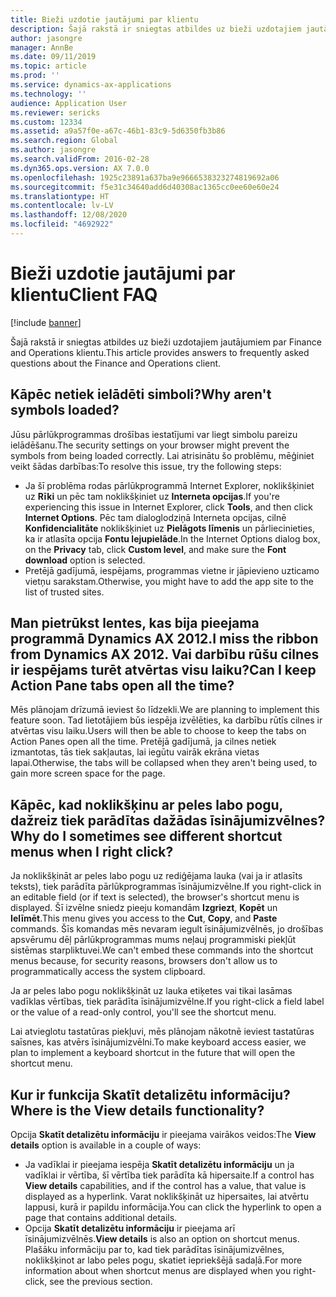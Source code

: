 ```yaml
---
title: Bieži uzdotie jautājumi par klientu
description: Šajā rakstā ir sniegtas atbildes uz bieži uzdotajiem jautājumiem par Finance and Operations klientu.
author: jasongre
manager: AnnBe
ms.date: 09/11/2019
ms.topic: article
ms.prod: ''
ms.service: dynamics-ax-applications
ms.technology: ''
audience: Application User
ms.reviewer: sericks
ms.custom: 12334
ms.assetid: a9a57f0e-a67c-46b1-83c9-5d6350fb3b86
ms.search.region: Global
ms.author: jasongre
ms.search.validFrom: 2016-02-28
ms.dyn365.ops.version: AX 7.0.0
ms.openlocfilehash: 1925c23891a637ba9e9666538323274819692a06
ms.sourcegitcommit: f5e31c34640add6d40308ac1365cc0ee60e60e24
ms.translationtype: HT
ms.contentlocale: lv-LV
ms.lasthandoff: 12/08/2020
ms.locfileid: "4692922"
---
```

# <a name="client-faq"></a><span data-ttu-id="44732-103">Bieži uzdotie jautājumi par klientu</span><span class="sxs-lookup"><span data-stu-id="44732-103">Client FAQ</span></span>

[!include [banner](../includes/banner.md)]

<span data-ttu-id="44732-104">Šajā rakstā ir sniegtas atbildes uz bieži uzdotajiem jautājumiem par Finance and Operations klientu.</span><span class="sxs-lookup"><span data-stu-id="44732-104">This article provides answers to frequently asked questions about the Finance and Operations client.</span></span>

## <a name="why-arent-symbols-loaded"></a><span data-ttu-id="44732-105">Kāpēc netiek ielādēti simboli?</span><span class="sxs-lookup"><span data-stu-id="44732-105">Why aren't symbols loaded?</span></span>

<span data-ttu-id="44732-106">Jūsu pārlūkprogrammas drošības iestatījumi var liegt simbolu pareizu ielādēšanu.</span><span class="sxs-lookup"><span data-stu-id="44732-106">The security settings on your browser might prevent the symbols from being loaded correctly.</span></span> <span data-ttu-id="44732-107">Lai atrisinātu šo problēmu, mēģiniet veikt šādas darbības:</span><span class="sxs-lookup"><span data-stu-id="44732-107">To resolve this issue, try the following steps:</span></span>

- <span data-ttu-id="44732-108">Ja šī problēma rodas pārlūkprogrammā Internet Explorer, noklikšķiniet uz **Rīki** un pēc tam noklikšķiniet uz **Interneta opcijas**.</span><span class="sxs-lookup"><span data-stu-id="44732-108">If you're experiencing this issue in Internet Explorer, click **Tools**, and then click **Internet Options**.</span></span> <span data-ttu-id="44732-109">Pēc tam dialoglodziņā Interneta opcijas, cilnē **Konfidencialitāte** noklikšķiniet uz **Pielāgots līmenis** un pārliecinieties, ka ir atlasīta opcija **Fontu lejupielāde**.</span><span class="sxs-lookup"><span data-stu-id="44732-109">In the Internet Options dialog box, on the **Privacy** tab, click **Custom level**, and make sure the **Font download** option is selected.</span></span>
- <span data-ttu-id="44732-110">Pretējā gadījumā, iespējams, programmas vietne ir jāpievieno uzticamo vietņu sarakstam.</span><span class="sxs-lookup"><span data-stu-id="44732-110">Otherwise, you might have to add the app site to the list of trusted sites.</span></span>

## <a name="i-miss-the-ribbon-from-dynamics-ax-2012-can-i-keep-action-pane-tabs-open-all-the-time"></a><span data-ttu-id="44732-111">Man pietrūkst lentes, kas bija pieejama programmā Dynamics AX 2012.</span><span class="sxs-lookup"><span data-stu-id="44732-111">I miss the ribbon from Dynamics AX 2012.</span></span> <span data-ttu-id="44732-112">Vai darbību rūšu cilnes ir iespējams turēt atvērtas visu laiku?</span><span class="sxs-lookup"><span data-stu-id="44732-112">Can I keep Action Pane tabs open all the time?</span></span>

<span data-ttu-id="44732-113">Mēs plānojam drīzumā ieviest šo līdzekli.</span><span class="sxs-lookup"><span data-stu-id="44732-113">We are planning to implement this feature soon.</span></span> <span data-ttu-id="44732-114">Tad lietotājiem būs iespēja izvēlēties, ka darbību rūtīs cilnes ir atvērtas visu laiku.</span><span class="sxs-lookup"><span data-stu-id="44732-114">Users will then be able to choose to keep the tabs on Action Panes open all the time.</span></span> <span data-ttu-id="44732-115">Pretējā gadījumā, ja cilnes netiek izmantotas, tās tiek sakļautas, lai iegūtu vairāk ekrāna vietas lapai.</span><span class="sxs-lookup"><span data-stu-id="44732-115">Otherwise, the tabs will be collapsed when they aren't being used, to gain more screen space for the page.</span></span>

## <a name="why-do-i-sometimes-see-different-shortcut-menus-when-i-right-click"></a><span data-ttu-id="44732-116">Kāpēc, kad noklikšķinu ar peles labo pogu, dažreiz tiek parādītas dažādas īsinājumizvēlnes?</span><span class="sxs-lookup"><span data-stu-id="44732-116">Why do I sometimes see different shortcut menus when I right click?</span></span>

<span data-ttu-id="44732-117">Ja noklikšķināt ar peles labo pogu uz rediģējama lauka (vai ja ir atlasīts teksts), tiek parādīta pārlūkprogrammas īsinājumizvēlne.</span><span class="sxs-lookup"><span data-stu-id="44732-117">If you right-click in an editable field (or if text is selected), the browser's shortcut menu is displayed.</span></span> <span data-ttu-id="44732-118">Šī izvēlne sniedz pieeju komandām **Izgriezt**, **Kopēt** un **Ielīmēt**.</span><span class="sxs-lookup"><span data-stu-id="44732-118">This menu gives you access to the **Cut**, **Copy**, and **Paste** commands.</span></span> <span data-ttu-id="44732-119">Šīs komandas mēs nevaram iegult īsinājumizvēlnēs, jo drošības apsvērumu dēļ pārlūkprogrammas mums neļauj programmiski piekļūt sistēmas starpliktuvei.</span><span class="sxs-lookup"><span data-stu-id="44732-119">We can't embed these commands into the shortcut menus because, for security reasons, browsers don't allow us to programmatically access the system clipboard.</span></span>

<span data-ttu-id="44732-120">Ja ar peles labo pogu noklikšķināt uz lauka etiķetes vai tikai lasāmas vadīklas vērtības, tiek parādīta īsinājumizvēlne.</span><span class="sxs-lookup"><span data-stu-id="44732-120">If you right-click a field label or the value of a read-only control, you'll see the shortcut menu.</span></span>

<span data-ttu-id="44732-121">Lai atvieglotu tastatūras piekļuvi, mēs plānojam nākotnē ieviest tastatūras saīsnes, kas atvērs īsinājumizvēlni.</span><span class="sxs-lookup"><span data-stu-id="44732-121">To make keyboard access easier, we plan to implement a keyboard shortcut in the future that will open the shortcut menu.</span></span>

## <a name="where-is-the-view-details-functionality"></a><span data-ttu-id="44732-122">Kur ir funkcija Skatīt detalizētu informāciju?</span><span class="sxs-lookup"><span data-stu-id="44732-122">Where is the View details functionality?</span></span>

<span data-ttu-id="44732-123">Opcija **Skatīt detalizētu informāciju** ir pieejama vairākos veidos:</span><span class="sxs-lookup"><span data-stu-id="44732-123">The **View details** option is available in a couple of ways:</span></span>

- <span data-ttu-id="44732-124">Ja vadīklai ir pieejama iespēja **Skatīt detalizētu informāciju** un ja vadīklai ir vērtība, šī vērtība tiek parādīta kā hipersaite.</span><span class="sxs-lookup"><span data-stu-id="44732-124">If a control has **View details** capabilities, and if the control has a value, that value is displayed as a hyperlink.</span></span> <span data-ttu-id="44732-125">Varat noklikšķināt uz hipersaites, lai atvērtu lappusi, kurā ir papildu informācija.</span><span class="sxs-lookup"><span data-stu-id="44732-125">You can click the hyperlink to open a page that contains additional details.</span></span>
- <span data-ttu-id="44732-126">Opcija **Skatīt detalizētu informāciju** ir pieejama arī īsinājumizvēlnēs.</span><span class="sxs-lookup"><span data-stu-id="44732-126">**View details** is also an option on shortcut menus.</span></span> <span data-ttu-id="44732-127">Plašāku informāciju par to, kad tiek parādītas īsinājumizvēlnes, noklikšķinot ar labo peles pogu, skatiet iepriekšējā sadaļā.</span><span class="sxs-lookup"><span data-stu-id="44732-127">For more information about when shortcut menus are displayed when you right-click, see the previous section.</span></span>
